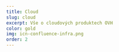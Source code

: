 ```yaml
---
title: Cloud
slug: cloud
excerpt: Vše o cloudových produktech OVH
color: gold
img: icn-confluence-infra.png
order: 2
---
```

